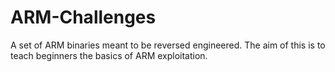 # ARM-Challenges
A set of ARM binaries meant to be reversed engineered. The aim of this is to teach beginners the basics of ARM exploitation.
